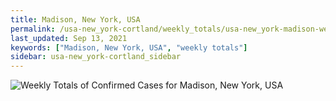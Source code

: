 ```yaml
---
title: Madison, New York, USA
permalink: /usa-new_york-cortland/weekly_totals/usa-new_york-madison-weekly_totals.html
last_updated: Sep 13, 2021
keywords: ["Madison, New York, USA", "weekly totals"]
sidebar: usa-new_york-cortland_sidebar
---
```


![Weekly Totals of Confirmed Cases for Madison, New York, USA](/covid_tracker/images/graphs/usa-new_york-madison-weekly_totals_graph.png)

